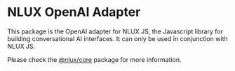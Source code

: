 # NLUX OpenAI Adapter

This package is the OpenAI adapter for NLUX JS, the Javascript library for building conversational AI
interfaces. It can only be used in conjunction with NLUX JS.

Please check the [@nlux/core](https://www.npmjs.com/package/@nlux/core) package for more information.
